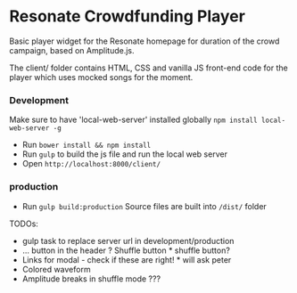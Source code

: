 # Resonate Crowdfunding Player

Basic player widget for the Resonate homepage for duration of the crowd campaign, based on Amplitude.js.

The client/ folder contains HTML, CSS and vanilla JS front-end code for the player which uses mocked songs for the moment.

### Development

Make sure to have 'local-web-server' installed globally `npm install local-web-server -g`

* Run `bower install && npm install`
* Run `gulp` to build the js file and run the local web server
* Open `http://localhost:8000/client/`

### production

* Run `gulp build:production`
Source files are built into `/dist/` folder


TODOs:
* gulp task to replace server url in development/production
* ... button in the header ? Shuffle button
		* shuffle button?
* Links for modal - check if these are right!
		* will ask peter
* Colored waveform
* Amplitude breaks in shuffle mode ???
